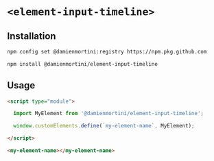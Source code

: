 # `<element-input-timeline>`

## Installation

```sh
npm config set @damienmortini:registry https://npm.pkg.github.com

npm install @damienmortini/element-input-timeline
```

## Usage
```html
<script type="module">

  import MyElement from '@damienmortini/element-input-timeline';

  window.customElements.define(`my-element-name`, MyElement);

</script>

<my-element-name></my-element-name>
```
